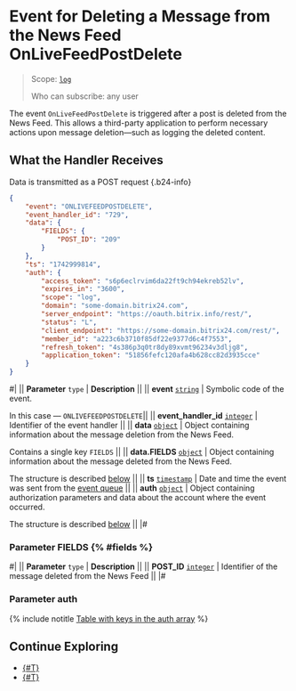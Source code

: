 # Event for Deleting a Message from the News Feed OnLiveFeedPostDelete

> Scope: [`log`](../../scopes/permissions.md)
>
> Who can subscribe: any user

The event `OnLiveFeedPostDelete` is triggered after a post is deleted from the News Feed. This allows a third-party application to perform necessary actions upon message deletion—such as logging the deleted content.

## What the Handler Receives

Data is transmitted as a POST request {.b24-info}

```json
{
    "event": "ONLIVEFEEDPOSTDELETE",
    "event_handler_id": "729",
    "data": {
        "FIELDS": {
            "POST_ID": "209"
        }
    },
    "ts": "1742999814",
    "auth": {
        "access_token": "s6p6eclrvim6da22ft9ch94ekreb52lv",
        "expires_in": "3600",
        "scope": "log",
        "domain": "some-domain.bitrix24.com",
        "server_endpoint": "https://oauth.bitrix.info/rest/",
        "status": "L",
        "client_endpoint": "https://some-domain.bitrix24.com/rest/",
        "member_id": "a223c6b3710f85df22e9377d6c4f7553",
        "refresh_token": "4s386p3q0tr8dy89xvmt96234v3dljg8",
        "application_token": "51856fefc120afa4b628cc82d3935cce"
    }
}
```

#|
|| **Parameter**
`type` | **Description** ||
|| **event**
[`string`](../../data-types.md) | Symbolic code of the event.

In this case — `ONLIVEFEEDPOSTDELETE`||
|| **event_handler_id**
[`integer`](../../data-types.md) | Identifier of the event handler ||
|| **data**
[`object`](../../data-types.md) | Object containing information about the message deletion from the News Feed.

Contains a single key `FIELDS` ||
|| **data.FIELDS**
[`object`](../../data-types.md) | Object containing information about the message deleted from the News Feed.

The structure is described [below](#fields) ||
|| **ts**
[`timestamp`](../../data-types.md) | Date and time the event was sent from the [event queue](../../events/index.md) ||
|| **auth**
[`object`](../../data-types.md) | Object containing authorization parameters and data about the account where the event occurred.

The structure is described [below](#auth) ||
|#

### Parameter FIELDS {% #fields %}

#|
|| **Parameter**
`type` | **Description** ||
|| **POST_ID** 
[`integer`](../../data-types.md) | Identifier of the message deleted from the News Feed ||
|#

### Parameter auth

{% include notitle [Table with keys in the auth array](../../../_includes/auth-params-in-events.md) %}

## Continue Exploring
- [{#T}](../../events/index.md)
- [{#T}](../../events/event-bind.md)